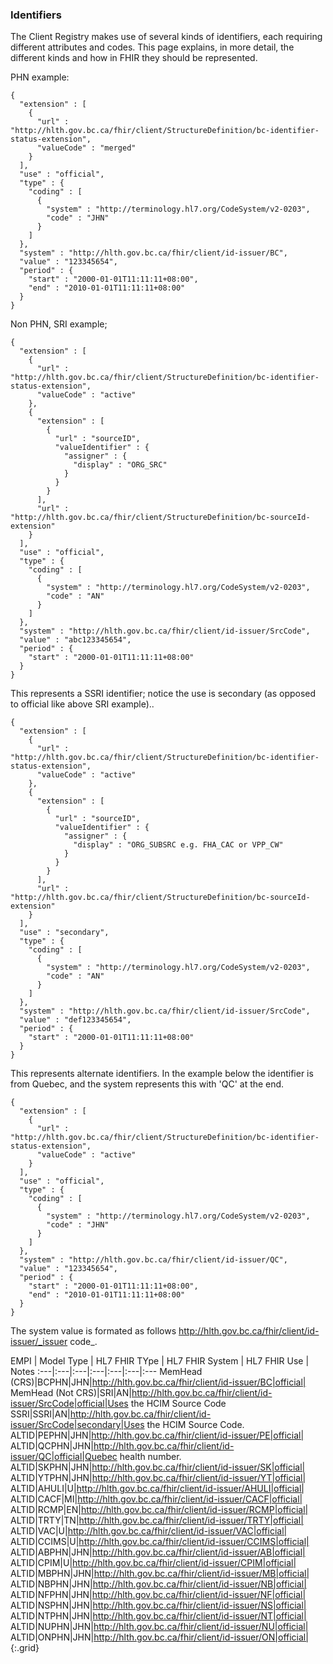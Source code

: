### Identifiers

The Client Registry makes use of several kinds of identifiers, each requiring different attributes and codes.  This page explains, in more detail, the different kinds and how in FHIR they should be represented.

PHN example:

    {
      "extension" : [
        {
          "url" : "http://hlth.gov.bc.ca/fhir/client/StructureDefinition/bc-identifier-status-extension",
          "valueCode" : "merged"
        }
      ],
      "use" : "official",
      "type" : {
        "coding" : [
          {
            "system" : "http://terminology.hl7.org/CodeSystem/v2-0203",
            "code" : "JHN"
          }
        ]
      },
      "system" : "http://hlth.gov.bc.ca/fhir/client/id-issuer/BC",
      "value" : "123345654",
      "period" : {
        "start" : "2000-01-01T11:11:11+08:00",
        "end" : "2010-01-01T11:11:11+08:00"
      }
    }

Non PHN, SRI example;

    {
      "extension" : [
        {
          "url" : "http://hlth.gov.bc.ca/fhir/client/StructureDefinition/bc-identifier-status-extension",
          "valueCode" : "active"
        },
        {
          "extension" : [
            {
              "url" : "sourceID",
              "valueIdentifier" : {
                "assigner" : {
                  "display" : "ORG_SRC"
                }
              }
            }
          ],
          "url" : "http://hlth.gov.bc.ca/fhir/client/StructureDefinition/bc-sourceId-extension"
        }
      ],
      "use" : "official",
      "type" : {
        "coding" : [
          {
            "system" : "http://terminology.hl7.org/CodeSystem/v2-0203",
            "code" : "AN"
          }
        ]
      },
      "system" : "http://hlth.gov.bc.ca/fhir/client/id-issuer/SrcCode",
      "value" : "abc123345654",
      "period" : {
        "start" : "2000-01-01T11:11:11+08:00"
      }
    }

This represents a SSRI identifier; notice the use is secondary (as opposed to official like above SRI example)..

    {
      "extension" : [
        {
          "url" : "http://hlth.gov.bc.ca/fhir/client/StructureDefinition/bc-identifier-status-extension",
          "valueCode" : "active"
        },
        {
          "extension" : [
            {
              "url" : "sourceID",
              "valueIdentifier" : {
                "assigner" : {
                  "display" : "ORG_SUBSRC e.g. FHA_CAC or VPP_CW"
                }
              }
            }
          ],
          "url" : "http://hlth.gov.bc.ca/fhir/client/StructureDefinition/bc-sourceId-extension"
        }
      ],
      "use" : "secondary",
      "type" : {
        "coding" : [
          {
            "system" : "http://terminology.hl7.org/CodeSystem/v2-0203",
            "code" : "AN"
          }
        ]
      },
      "system" : "http://hlth.gov.bc.ca/fhir/client/id-issuer/SrcCode",
      "value" : "def123345654",
      "period" : {
        "start" : "2000-01-01T11:11:11+08:00"
      }
    }


This represents alternate identifiers.  In the example below the identifier is from Quebec, and the system represents this with 'QC' at the end.

    {
      "extension" : [
        {
          "url" : "http://hlth.gov.bc.ca/fhir/client/StructureDefinition/bc-identifier-status-extension",
          "valueCode" : "active"
        }
      ],
      "use" : "official",
      "type" : {
        "coding" : [
          {
            "system" : "http://terminology.hl7.org/CodeSystem/v2-0203",
            "code" : "JHN"
          }
        ]
      },
      "system" : "http://hlth.gov.bc.ca/fhir/client/id-issuer/QC",
      "value" : "123345654",
      "period" : {
        "start" : "2000-01-01T11:11:11+08:00",
        "end" : "2010-01-01T11:11:11+08:00"
      }
    }

The system value is formated as follows http://hlth.gov.bc.ca/fhir/client/id-issuer/_issuer code_.

EMPI | Model Type | HL7 FHIR TYpe | HL7 FHIR System | HL7 FHIR Use | Notes
:---|:---|:---|:---|:---|:---|:---
MemHead (CRS)|BCPHN|JHN|http://hlth.gov.bc.ca/fhir/client/id-issuer/BC|official|
MemHead (Not CRS)|SRI|AN|http://hlth.gov.bc.ca/fhir/client/id-issuer/SrcCode|official|Uses the HCIM Source Code 
SSRI|SSRI|AN|http://hlth.gov.bc.ca/fhir/client/id-issuer/SrcCode|secondary|Uses the HCIM Source Code.
ALTID|PEPHN|JHN|http://hlth.gov.bc.ca/fhir/client/id-issuer/PE|official|
ALTID|QCPHN|JHN|http://hlth.gov.bc.ca/fhir/client/id-issuer/QC|official|Quebec health number.
ALTID|SKPHN|JHN|http://hlth.gov.bc.ca/fhir/client/id-issuer/SK|official|
ALTID|YTPHN|JHN|http://hlth.gov.bc.ca/fhir/client/id-issuer/YT|official|
ALTID|AHULI|U|http://hlth.gov.bc.ca/fhir/client/id-issuer/AHULI|official|
ALTID|CACF|MI|http://hlth.gov.bc.ca/fhir/client/id-issuer/CACF|official|
ALTID|RCMP|EN|http://hlth.gov.bc.ca/fhir/client/id-issuer/RCMP|official|
ALTID|TRTY|TN|http://hlth.gov.bc.ca/fhir/client/id-issuer/TRTY|official|
ALTID|VAC|U|http://hlth.gov.bc.ca/fhir/client/id-issuer/VAC|official|
ALTID|CCIMS|U|http://hlth.gov.bc.ca/fhir/client/id-issuer/CCIMS|official|
ALTID|ABPHN|JHN|http://hlth.gov.bc.ca/fhir/client/id-issuer/AB|official|
ALTID|CPIM|U|http://hlth.gov.bc.ca/fhir/client/id-issuer/CPIM|official|
ALTID|MBPHN|JHN|http://hlth.gov.bc.ca/fhir/client/id-issuer/MB|official|
ALTID|NBPHN|JHN|http://hlth.gov.bc.ca/fhir/client/id-issuer/NB|official|
ALTID|NFPHN|JHN|http://hlth.gov.bc.ca/fhir/client/id-issuer/NF|official|
ALTID|NSPHN|JHN|http://hlth.gov.bc.ca/fhir/client/id-issuer/NS|official|
ALTID|NTPHN|JHN|http://hlth.gov.bc.ca/fhir/client/id-issuer/NT|official|
ALTID|NUPHN|JHN|http://hlth.gov.bc.ca/fhir/client/id-issuer/NU|official|
ALTID|ONPHN|JHN|http://hlth.gov.bc.ca/fhir/client/id-issuer/ON|official|
{:.grid}
